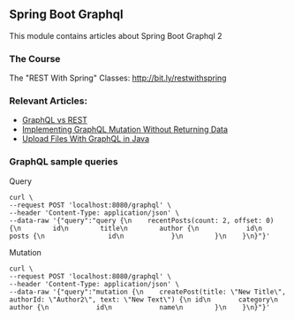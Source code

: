 ## Spring Boot Graphql

This module contains articles about Spring Boot Graphql 2

### The Course
The "REST With Spring" Classes: http://bit.ly/restwithspring

### Relevant Articles:
- [GraphQL vs REST](https://www.baeldung.com/graphql-vs-rest)
- [Implementing GraphQL Mutation Without Returning Data](https://www.baeldung.com/java-graphql-mutation-no-return-data)
- [Upload Files With GraphQL in Java](https://www.baeldung.com/java-graphql-upload-file)

### GraphQL sample queries

Query
```shell script
curl \
--request POST 'localhost:8080/graphql' \
--header 'Content-Type: application/json' \
--data-raw '{"query":"query {\n    recentPosts(count: 2, offset: 0) {\n        id\n        title\n        author {\n            id\n            posts {\n                id\n            }\n        }\n    }\n}"}'
```

Mutation
```shell script
curl \
--request POST 'localhost:8080/graphql' \
--header 'Content-Type: application/json' \
--data-raw '{"query":"mutation {\n    createPost(title: \"New Title\", authorId: \"Author2\", text: \"New Text\") {\n id\n       category\n        author {\n            id\n            name\n        }\n    }\n}"}'
```
